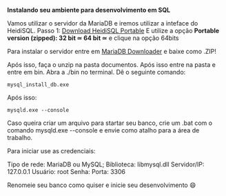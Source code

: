 **Instalando seu ambiente para desenvolvimento em SQL**

Vamos utilizar o servidor da MariaDB e iremos utilizar a inteface do HeidiSQL.
Passo 1:
[Download HeidiSQL Portable](https://www.heidisql.com/download.php?download=portable-64)
E utilize a opção **Portable version (zipped): 32 bit ≃ 64 bit ≃** e clique na opção 64bits

Para instalar o servidor entre em [MariaDB Downloader](https://mariadb.org/download/?t=mariadb&p=mariadb&r=11.2.0&os=windows&cpu=x86_64&pkg=msi&m=fder) e baixe como .ZIP!

Após isso, faça o unzip na pasta documentos. Após isso entre na pasta e entre em bin. Abra a ./bin no terminal.
Dê o seguinte comando:
```
mysql_install_db.exe
```
Após isso:
```
mysqld.exe --console
```
Caso queira criar um arquivo para startar seu banco, crie um .bat com o comando mysqld.exe --console e envie como atalho para a área de trabalho.

Para iniciar use as credenciais:

Tipo de rede: MariaDB ou MySQL;
Biblioteca: libmysql.dll
Servidor/IP: 127.0.0.1
Usuário: root
Senha: 
Porta: 3306

Renomeie seu banco como quiser e inicie seu desenvolvimento 😄
